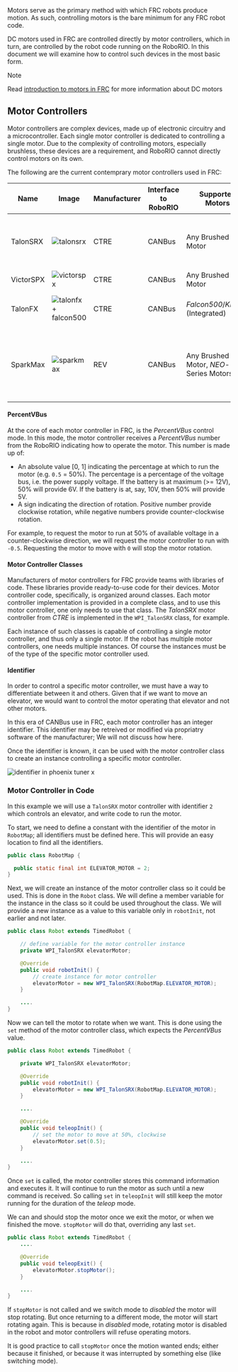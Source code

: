 Motors serve as the primary method with which FRC robots produce motion. As such, controlling motors is the bare minimum for any FRC robot code.

DC motors used in FRC are controlled directly by motor controllers, which in turn, are controlled by the robot code running on the RoboRIO. In this document we will
examine how to control such devices in the most basic form.

> [!NOTE]
> Read [introduction to motors in FRC](introduction-to-motors-in-frc.md) for more information about DC motors

## Motor Controllers

Motor controllers are complex devices, made up of electronic circuitry and a microcontroller. Each single motor controller is dedicated to controlling a single motor.
Due to the complexity of controlling motors, especially brushless, these devices are a requirement, and RoboRIO cannot directly control motors on its own.

The following are the current contemprary motor controllers used in FRC:

Name | Image | Manufacturer | Interface to RoboRIO | Supported Motors | Sensor Ports | Required Vendordep | Code Class
-----|-------|--------------|----------------------|-----------------------|--------------------|----------------|-----------
TalonSRX | ![talonsrx](https://github.com/user-attachments/assets/45fc5daa-1417-4049-ab0f-4923489d99c9) | CTRE | CANBus | Any Brushed Motor | Quadrature Encoder, Limit Swiches, Analog Sensor | _Phoenix5_ | `com.ctre.phoenix.motorcontrol.can.WPI_TalonSRX`
VictorSPX | ![victorspx](https://github.com/user-attachments/assets/c3ac7dfe-d861-44ea-b9d9-6017831332d9) | CTRE | CANBus | Any Brushed Motor | - | _Pheonix5_ | `com.ctre.phoenix.motorcontrol.can.WPI_VictorSPX`
TalonFX | ![talonfx + falcon500](https://github.com/user-attachments/assets/1dfcd907-9af3-4b16-8e6f-a483924640ec) | CTRE | CANBus | _Falcon500_/_Kraken_ (Integrated) | Integrated Encoder, Limit Switches | _Phoenix6_ | `com.ctre.phoenix6.hardware.TalonFX`
SparkMax | ![sparkmax](https://github.com/user-attachments/assets/3ba2521e-372c-4dc0-a55b-1e0762d4e500) | REV | CANBus | Any Brushed Motor, _NEO_-Series Motors | Quadrature Encoder, Absolute Enoder, Limit Switches, Analog Sensor | _REVLib_ | `com.revrobotics.spark.SparkMax`

#### PercentVBus

At the core of each motor controller in FRC, is the _PercentVBus_ control mode. In this mode, the motor controller receives a _PercentVBus_ number from the RoboRIO indicating how to operate the motor.
This number is made up of:
- An absolute value [0, 1] indicating the percentage at which to run the motor (e.g. `0.5` = 50%). The percentage is a percentage of the voltage bus, i.e. the power supply voltage. If the battery is at maximum (>= 12V), 50% will provide 6V. If the battery is at, say, 10V, then 50% will provide 5V.
- A sign indicating the direction of rotation. Positive number provide clockwise rotation, while negative numbers provide counter-clockwise rotation.

For example, to request the motor to run at 50% of available voltage in a counter-clockwise direction, we will request the motor controller to run with `-0.5`. 
Requesting the motor to move with `0` will stop the motor rotation.

#### Motor Controller Classes

Manufacturers of motor controllers for FRC provide teams with libraries of code. These libraries provide ready-to-use code for their devices. Motor controller code, specifically, is organized around classes. Each motor controller implementation is provided in a complete class, and to use this motor controller, one only needs to use that class. The _TalonSRX_ motor controller from _CTRE_ is implemented in the `WPI_TalonSRX` class, for example.

Each instance of such classes is capable of controlling a single motor controller, and thus only a single motor. If the robot has multiple motor controllers, one needs multiple instances. Of course the instances must be of the type of the specific motor controller used.

#### Identifier

In order to control a specific motor controller, we must have a way to differentiate between it and others. Given that if we want to move an elevator, we would want to control the motor operating that elevator and not other motors.

In this era of CANBus use in FRC, each motor controller has an integer identifier. This identifier may be retreived or modified via propriatry software of the manufacturer; We will not discuss how here.

Once the identifier is known, it can be used with the motor controller class to create an instance controlling a specific motor controller.

![identifier in phoenix tuner x](https://github.com/user-attachments/assets/71354aab-bd90-40fa-8b04-396ffdc024cb)

### Motor Controller in Code

In this example we will use a `TalonSRX` motor controller with identifier `2` which controls an elevator, and write code to run the motor.

To start, we need to define a constant with the identifier of the motor in `RobotMap`; all identifiers must be defined here. This will provide an easy location to find all the identifiers.

```java
public class RobotMap {

  public static final int ELEVATOR_MOTOR = 2;
}
```

Next, we will create an instance of the motor controller class so it could be used. This is done in the `Robot` class. 
We will define a member variable for the instance in the class so it could be used throughout the class. 
We will provide a new instance as a value to this variable only in `robotInit`, not earlier and not later.

```java
public class Robot extends TimedRobot {

    // define variable for the motor controller instance
    private WPI_TalonSRX elevatorMotor;

    @Override
    public void robotInit() {
        // create instance for motor controller
        elevatorMotor = new WPI_TalonSRX(RobotMap.ELEVATOR_MOTOR);
    }

    ....
}
```

Now we can tell the motor to rotate when we want. This is done using the `set` method of the motor controller class, which expects the _PercentVBus_ value.

```java
public class Robot extends TimedRobot {

    private WPI_TalonSRX elevatorMotor;

    @Override
    public void robotInit() {
        elevatorMotor = new WPI_TalonSRX(RobotMap.ELEVATOR_MOTOR);
    }

    ....

    @Override
    public void teleopInit() {
        // set the motor to move at 50%, clockwise
        elevatorMotor.set(0.5);
    }

    ....
}
```

Once `set` is called, the motor controller stores this command information and executes it. It will continue to run the motor as such until a new command is received. So calling `set` in `teleopInit` will still
keep the motor running for the duration of the _teleop_ mode.

We can and should stop the motor once we exit the motor, or when we finished the move. `stopMotor` will do that, overriding any last `set`.

```java
public class Robot extends TimedRobot {
    ....

    @Override
    public void teleopExit() {
        elevatorMotor.stopMotor();
    }

    ....
}
```

If `stopMotor` is not called and we switch mode to _disabled_ the motor will stop rotating. But once returning to a different mode, the motor will start rotating again. This is because in _disabled_ mode, 
rotating motor is disabled in the robot and motor controllers will refuse operating motors.

It is good practice to call `stopMotor` once the motion wanted ends; either because it finished, or because it was interrupted by something else (like switching mode).
